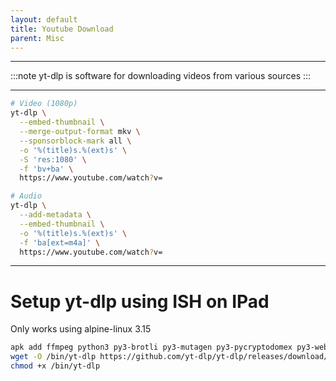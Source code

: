 ```yaml
---
layout: default
title: Youtube Download
parent: Misc
---
```


______________________________________________________________________

:::note
yt-dlp is software for downloading videos from various sources
:::

______________________________________________________________________

```bash
# Video (1080p)
yt-dlp \
  --embed-thumbnail \
  --merge-output-format mkv \
  --sponsorblock-mark all \
  -o '%(title)s.%(ext)s' \
  -S 'res:1080' \
  -f 'bv+ba' \
  https://www.youtube.com/watch?v=

# Audio
yt-dlp \
  --add-metadata \
  --embed-thumbnail \
  -o '%(title)s.%(ext)s' \
  -f 'ba[ext=m4a]' \
  https://www.youtube.com/watch?v=
```

______________________________________________________________________

# Setup yt-dlp using ISH on IPad

Only works using alpine-linux 3.15

```bash
apk add ffmpeg python3 py3-brotli py3-mutagen py3-pycryptodomex py3-websockets && \
wget -O /bin/yt-dlp https://github.com/yt-dlp/yt-dlp/releases/download/2023.07.06/yt-dlp && \
chmod +x /bin/yt-dlp
```
